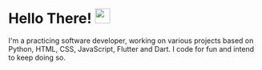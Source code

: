 # Hello There! <img src="https://raw.githubusercontent.com/MartinHeinz/MartinHeinz/master/wave.gif" width="30px">
I'm a practicing software developer, working on various projects based on Python, HTML, CSS, JavaScript, Flutter and Dart. I code for fun and intend to keep doing so. 


